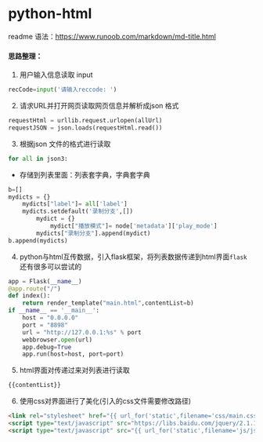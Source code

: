 # python-html
readme 语法：https://www.runoob.com/markdown/md-title.html
#### 思路整理：
1. 用户输入信息读取 input
```python
recCode=input('请输入reccode: ')
```
2. 请求URL并打开网页读取网页信息并解析成json 格式
```python
requestHtml = urllib.request.urlopen(allUrl)
requestJSON = json.loads(requestHtml.read())
```
3. 根据json 文件的格式进行读取
```python
for all in json3:
```
- 存储到列表里面：列表套字典，字典套字典
```python
b=[]
mydicts = {}
    mydicts["label"]= all['label']
    mydicts.setdefault('录制分支',[])
        mydict = {}
            mydict["播放模式"]= node['metadata']['play_mode']
        mydicts["录制分支"].append(mydict)
b.append(mydicts) 
```
4. python与html互传数据，引入flask框架，将列表数据传递到html界面`flask` 还有很多可以尝试的 
```python
app = Flask(__name__)
@app.route("/")
def index():
    return render_template("main.html",contentList=b)
if __name__ == '__main__':
    host = "0.0.0.0"
    port = "8898"
    url = "http://127.0.0.1:%s" % port
    webbrowser.open(url)
    app.debug=True
    app.run(host=host, port=port)
```
5. html界面对传递过来对列表进行读取
```html
{{contentList}}
```
6. 使用css对界面进行了美化(引入的css文件需要修改路径)
```html
<link rel="stylesheet" href="{{ url_for('static',filename='css/main.css') }}">
<script type="text/javascript" src="https://libs.baidu.com/jquery/2.1.1/jquery.min.js"></script>
<script type="text/javascript" src="{{ url_for('static',filename='js/jsmind.js') }}"></script>
```
